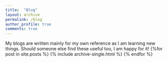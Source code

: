 ```yaml
---
title:  "Blog"
layout: archive
permalink: /blog
author_profile: true
comments: true
---
```

My blogs are written mainly for my own reference as I am learning new things. Should someone else find these useful too, I am happy for it!
{%for post in site.posts %}
    {% include archive-single.html %}
{% endfor %}
